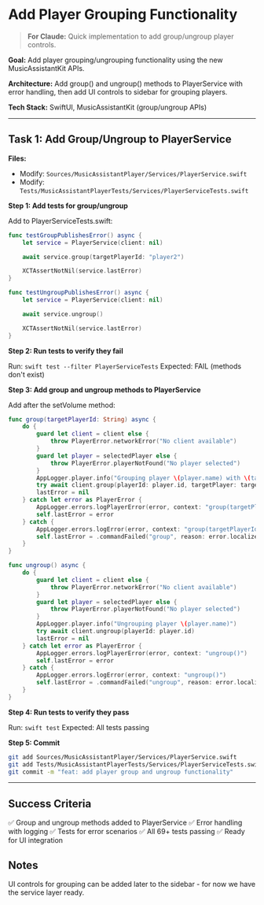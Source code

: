 # Add Player Grouping Functionality

> **For Claude:** Quick implementation to add group/ungroup player controls.

**Goal:** Add player grouping/ungrouping functionality using the new MusicAssistantKit APIs.

**Architecture:** Add group() and ungroup() methods to PlayerService with error handling, then add UI controls to sidebar for grouping players.

**Tech Stack:** SwiftUI, MusicAssistantKit (group/ungroup APIs)

---

## Task 1: Add Group/Ungroup to PlayerService

**Files:**
- Modify: `Sources/MusicAssistantPlayer/Services/PlayerService.swift`
- Modify: `Tests/MusicAssistantPlayerTests/Services/PlayerServiceTests.swift`

**Step 1: Add tests for group/ungroup**

Add to PlayerServiceTests.swift:

```swift
func testGroupPublishesError() async {
    let service = PlayerService(client: nil)

    await service.group(targetPlayerId: "player2")

    XCTAssertNotNil(service.lastError)
}

func testUngroupPublishesError() async {
    let service = PlayerService(client: nil)

    await service.ungroup()

    XCTAssertNotNil(service.lastError)
}
```

**Step 2: Run tests to verify they fail**

Run: `swift test --filter PlayerServiceTests`
Expected: FAIL (methods don't exist)

**Step 3: Add group and ungroup methods to PlayerService**

Add after the setVolume method:

```swift
func group(targetPlayerId: String) async {
    do {
        guard let client = client else {
            throw PlayerError.networkError("No client available")
        }
        guard let player = selectedPlayer else {
            throw PlayerError.playerNotFound("No player selected")
        }
        AppLogger.player.info("Grouping player \(player.name) with \(targetPlayerId)")
        try await client.group(playerId: player.id, targetPlayer: targetPlayerId)
        lastError = nil
    } catch let error as PlayerError {
        AppLogger.errors.logPlayerError(error, context: "group(targetPlayerId:)")
        self.lastError = error
    } catch {
        AppLogger.errors.logError(error, context: "group(targetPlayerId:)")
        self.lastError = .commandFailed("group", reason: error.localizedDescription)
    }
}

func ungroup() async {
    do {
        guard let client = client else {
            throw PlayerError.networkError("No client available")
        }
        guard let player = selectedPlayer else {
            throw PlayerError.playerNotFound("No player selected")
        }
        AppLogger.player.info("Ungrouping player \(player.name)")
        try await client.ungroup(playerId: player.id)
        lastError = nil
    } catch let error as PlayerError {
        AppLogger.errors.logPlayerError(error, context: "ungroup()")
        self.lastError = error
    } catch {
        AppLogger.errors.logError(error, context: "ungroup()")
        self.lastError = .commandFailed("ungroup", reason: error.localizedDescription)
    }
}
```

**Step 4: Run tests to verify they pass**

Run: `swift test`
Expected: All tests passing

**Step 5: Commit**

```bash
git add Sources/MusicAssistantPlayer/Services/PlayerService.swift
git add Tests/MusicAssistantPlayerTests/Services/PlayerServiceTests.swift
git commit -m "feat: add player group and ungroup functionality"
```

---

## Success Criteria

✅ Group and ungroup methods added to PlayerService
✅ Error handling with logging
✅ Tests for error scenarios
✅ All 69+ tests passing
✅ Ready for UI integration

## Notes

UI controls for grouping can be added later to the sidebar - for now we have the service layer ready.
